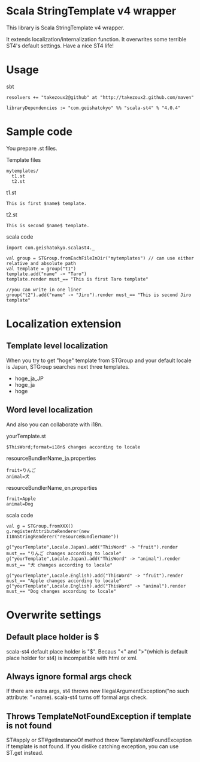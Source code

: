 
# Scala StringTemplate v4 wrapper

This library is Scala StringTemplate v4 wrapper.

It extends localization/internalization function.
It overwrites some terrible ST4's default settings.
Have a nice ST4 life!

# Usage

sbt

    resolvers += "takezoux2@github" at "http://takezoux2.github.com/maven"

    libraryDependencies := "com.geishatokyo" %% "scala-st4" % "4.0.4"

# Sample code

You prepare .st files.

Template files

    mytemplates/
      t1.st
      t2.st

t1.st

    This is first $name$ template.

t2.st

    This is second $name$ template.


scala code

    import com.geishatokyo.scalast4._

    val group = STGroup.fromEachFileInDir("mytemplates") // can use either relative and absolute path
    val template = group("t1")
    template.add("name" -> "Taro")
    template.render must_== "This is first Taro template"

    //you can write in one liner
    group("t2").add("name" -> "Jiro").render must_== "This is second Jiro template"



# Localization extension


## Template level localization

When you try to get "hoge" template from STGroup and your default locale is Japan, STGroup searches next three templates.

* hoge_ja_JP
* hoge_ja
* hoge

## Word level localization

And also you can collaborate with i18n.

yourTemplate.st

    $ThisWord;format=i18n$ changes according to locale

resourceBundlerName_ja.properties

    fruit=りんご
    animal=犬

resourceBundlerName_en.properties

    fruit=Apple
    animal=Dog

scala code

    val g = STGroup.fromXXX()
    g.registerAttributeRenderer(new I18nStringRenderer("resourceBundlerName"))

    g("yourTemplate",Locale.Japan).add("ThisWord" -> "fruit").render must_== "りんご changes according to locale"
    g("yourTemplate",Locale.Japan).add("ThisWord" -> "animal").render must_== "犬 changes according to locale"

    g("yourTemplate",Locale.English).add("ThisWord" -> "fruit").render must_== "Apple changes according to locale"
    g("yourTemplate",Locale.English).add("ThisWord" -> "animal").render must_== "Dog changes according to locale"



# Overwrite settings

## Default place holder is $

scala-st4 default place holder is "$". Becaus "&lt;" and "&gt;"(which is default place holder for st4) is incompatible with html or xml.

## Always ignore formal args check

If there are extra args, st4 throws new IllegalArgumentException("no such attribute: "+name).
scala-st4 turns off formal args check.

## Throws TemplateNotFoundException if template is not found

ST#apply or ST#getInstanceOf method throw TemplateNotFoundException if template is not found.
If you dislike catching exception, you can use ST.get instead.

